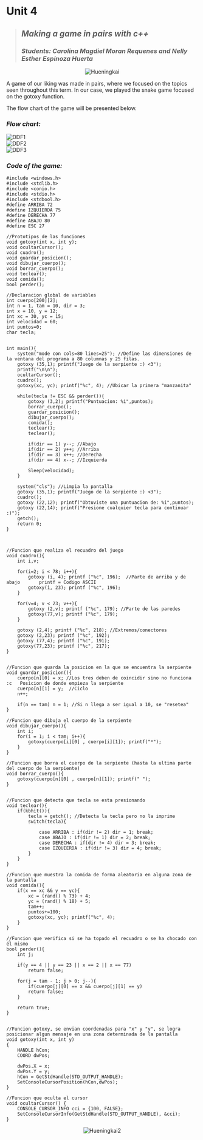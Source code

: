 # Unit 4
> ## *Making a game in pairs with c++*
> ### ***Students:** Carolina Magdiel Moran Requenes and Nelly Esther Espinoza Huerta*
<center>  

![Hueningkai](https://i.pinimg.com/236x/e0/86/b4/e086b4751f0e4a9235134eb5cebe7584.jpg)

</center>

A game of our liking was made in pairs, where we focused on the topics seen throughout this term.
In our case, we played the snake game focused on the gotoxy function.

The flow chart of the game will be presented below.

### *Flow chart:*
![DDF1](https://github.com/UP210537/UP210537_CPP/blob/master/U4/Imagenes/DDF1.jpeg)  
![DDF2](https://github.com/UP210537/UP210537_CPP/blob/master/U4/Imagenes/DDF2.jpeg)  
![DDF3](https://github.com/UP210537/UP210537_CPP/blob/master/U4/Imagenes/DDF3.jpeg)

### *Code of the game:*
```
#include <windows.h>
#include <stdlib.h>
#include <conio.h>
#include <stdio.h>
#include <stdbool.h>
#define ARRIBA 72
#define IZQUIERDA 75
#define DERECHA 77
#define ABAJO 80
#define ESC 27

//Prototipos de las funciones
void gotoxy(int x, int y);
void ocultarCursor();
void cuadro();
void guardar_posicion();
void dibujar_cuerpo();
void borrar_cuerpo();
void teclear();
void comida();
bool perder();

//Declaracion global de variables 
int cuerpo[200][2];
int n = 1, tam = 10, dir = 3;
int x = 10, y = 12;
int xc = 30, yc = 15;
int velocidad = 60;
int puntos=0;
char tecla;


int main(){
	system("mode con cols=80 lines=25"); //Define las dimensiones de la ventana del programa a 80 columnas y 25 filas.
 	gotoxy (35,1); printf("Juego de la serpiente :) <3");
 	printf("\n\n");
	ocultarCursor();
 	cuadro();
 	gotoxy(xc, yc); printf("%c", 4); //Ubicar la primera "manzanita"
 
 	while(tecla != ESC && perder()){
 		gotoxy (3,2); printf("Puntuacion: %i",puntos);
		borrar_cuerpo();
		guardar_posicion();
		dibujar_cuerpo();
		comida();
		teclear();
		teclear();
 
		if(dir == 1) y--; //Abajo
		if(dir == 2) y++; //Arriba
		if(dir == 3) x++; //Derecha
		if(dir == 4) x--; //Izquierda
 
		Sleep(velocidad);
 	}
 	
 	system("cls"); //Limpia la pantalla
 	gotoxy (35,1); printf("Juego de la serpiente :) <3");
 	cuadro();
 	gotoxy (22,12); printf("Obtuviste una puntuacion de: %i",puntos);
 	gotoxy (22,14); printf("Presione cualquier tecla para continuar :)");
 	getch();
	return 0;
}
 


//Funcion que realiza el recuadro del juego
void cuadro(){ 
	int i,v;
	
	for(i=2; i < 78; i++){
		gotoxy (i, 4); printf ("%c", 196);  //Parte de arriba y de abajo       printf = Codigo ASCII
 		gotoxy(i, 23); printf ("%c", 196); 
	}

	for(v=4; v < 23; v++){
 		gotoxy (2,v); printf ("%c", 179); //Parte de las paredes
 		gotoxy(77,v); printf ("%c", 179); 
	}
	
 	gotoxy (2,4); printf ("%c", 218); //Extremos/conectores
 	gotoxy (2,23); printf ("%c", 192);
 	gotoxy (77,4); printf ("%c", 191);
 	gotoxy(77,23); printf ("%c", 217); 
}

 
//Funcion que guarda la posicion en la que se encuentra la serpiente 
void guardar_posicion(){
	cuerpo[n][0] = x; //Los tres deben de coincidir sino no funciona :c   Posicion de donde empieza la serpiente
 	cuerpo[n][1] = y;  //Ciclo
 	n++;
 
 	if(n == tam) n = 1; //Si n llega a ser igual a 10, se "resetea" 
}

//Funcion que dibuja el cuerpo de la serpiente 
void dibujar_cuerpo(){
	int i;
	for(i = 1; i < tam; i++){
 		gotoxy(cuerpo[i][0] , cuerpo[i][1]); printf("*");
	}
}

//Funcion que borra el cuerpo de la serpiente (hasta la ultima parte del cuerpo de la serpiente) 
void borrar_cuerpo(){
	gotoxy(cuerpo[n][0] , cuerpo[n][1]); printf(" ");
}
 

//Funcion que detecta que tecla se esta presionando 
void teclear(){
	if(kbhit()){
		tecla = getch(); //Detecta la tecla pero no la imprime
	 	switch(tecla){
	 		
			case ARRIBA : if(dir != 2) dir = 1; break;
	 		case ABAJO : if(dir != 1) dir = 2; break;
	 		case DERECHA : if(dir != 4) dir = 3; break;
	 		case IZQUIERDA : if(dir != 3) dir = 4; break;
		}
 	}
}

//Funcion que muestra la comida de forma aleatoria en alguna zona de la pantalla 
void comida(){
	if(x == xc && y == yc){
		xc = (rand() % 73) + 4;
 		yc = (rand() % 18) + 5;
 		tam++;
 		puntos+=100;
 		gotoxy(xc, yc); printf("%c", 4);
	}
}

//Funcion que verifica si se ha topado el recuadro o se ha chocado con él mismo 
bool perder(){
	int j;
	
	if(y == 4 || y == 23 || x == 2 || x == 77) 
		return false;
		
 	for(j = tam - 1; j > 0; j--){
	 	if(cuerpo[j][0] == x && cuerpo[j][1] == y)
	 	return false;
	}
	
	return true;
}


//Funcion gotoxy, se envian coordenadas para "x" y "y", se logra posicionar algun mensaje en una zona determinada de la pantalla 
void gotoxy(int x, int y) 
{ 
 	HANDLE hCon; 
 	COORD dwPos; 
 
 	dwPos.X = x; 
 	dwPos.Y = y; 
 	hCon = GetStdHandle(STD_OUTPUT_HANDLE); 
 	SetConsoleCursorPosition(hCon,dwPos); 
}

//Funcion que oculta el cursor
void ocultarCursor() {
	CONSOLE_CURSOR_INFO cci = {100, FALSE};
	SetConsoleCursorInfo(GetStdHandle(STD_OUTPUT_HANDLE), &cci);
}
```

<center>  

![Hueningkai2](https://i.pinimg.com/236x/38/94/79/389479d1fc1ff9abf035d4e77e3aeab4.jpg) 

</center>